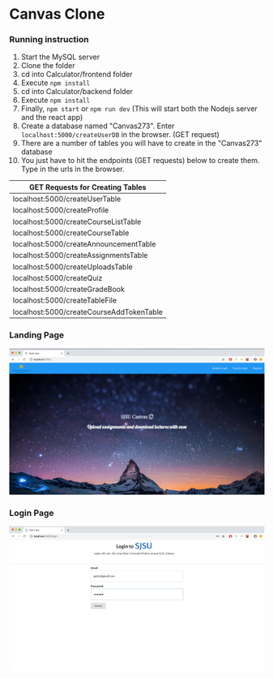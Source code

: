 # Canvas Clone
### Running instruction

1. Start the MySQL server
2. Clone the folder
3. cd into Calculator/frontend folder
4. Execute ```npm install```
5. cd into Calculator/backend folder
6. Execute ```npm install```
7. Finally, ```npm start``` or ```npm run dev``` (This will start both the Nodejs server and the react app)
8. Create a database named "Canvas273". Enter ```localhost:5000/createUserDB``` in the browser.  (GET request)
9. There are a number of tables you will have to create in the "Canvas273" database
10. You just have to hit the endpoints (GET requests) below to create them.
Type in the urls in the browser.

| GET Requests for Creating Tables  |
|----------------------------------------------------|
| localhost:5000/createUserTable |
| localhost:5000/createProfile |
| localhost:5000/createCourseListTable |
| localhost:5000/createCourseTable |
| localhost:5000/createAnnouncementTable |
| localhost:5000/createAssignmentsTable |
| localhost:5000/createUploadsTable |
| localhost:5000/createQuiz |
| localhost:5000/createGradeBook |
| localhost:5000/createTableFile |
| localhost:5000/createCourseAddTokenTable |


### Landing Page
![alt text](../README_Files/Canvas_Landing.png "Landing")

### Login Page
![alt text](../README_Files/Canvas_Login.png "Login")